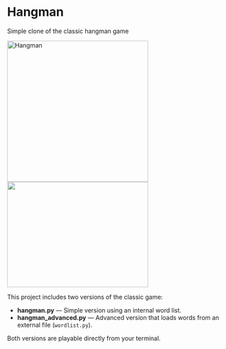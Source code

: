 # Hangman
Simple clone of the classic hangman game

<img width="328" alt="Hangman" src="https://github.com/user-attachments/assets/bf5f50d2-c565-489b-baec-69aed81d8f97" />
<img src="https://github.com/user-attachments/assets/39490e2b-e514-40a2-831f-eafbf05b83eb" width ="328" height="245"/>


This project includes two versions of the classic game:
- **hangman.py** — Simple version using an internal word list.
- **hangman_advanced.py** — Advanced version that loads words from an external file (`wordlist.py`).

Both versions are playable directly from your terminal.
